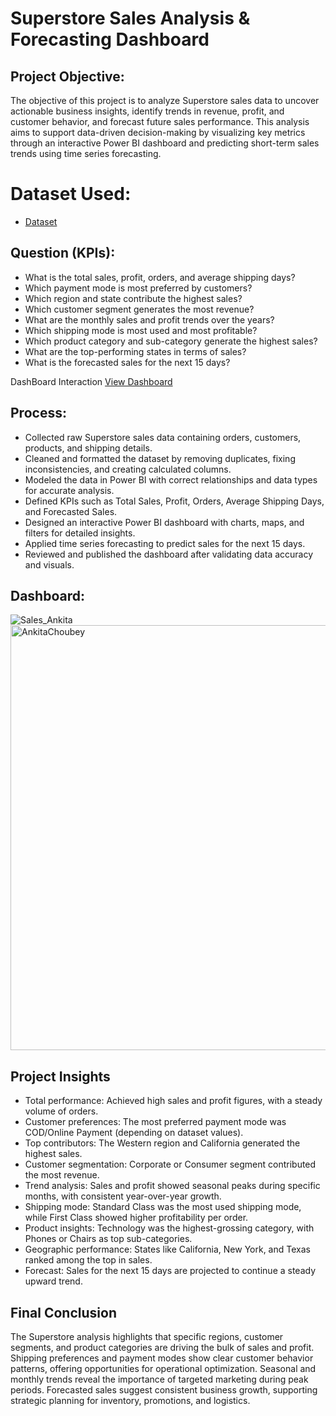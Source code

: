 # Superstore Sales Analysis & Forecasting Dashboard

## Project Objective:
The objective of this project is to analyze Superstore sales data to uncover actionable business insights, identify trends in revenue, profit, and customer behavior, and forecast future sales performance. This analysis aims to support data-driven decision-making by visualizing key metrics through an interactive Power BI dashboard and predicting short-term sales trends using time series forecasting.

# Dataset Used:
- <a href = "https://github.com/AnkitaChoubey/Data-Analysis-Dashboard/blob/main/SuperStore_Sales_Dataset.csv">Dataset</a>
  

 ## Question (KPIs):
- What is the total sales, profit, orders, and average shipping days?
- Which payment mode is most preferred by customers?
- Which region and state contribute the highest sales?
- Which customer segment generates the most revenue?
- What are the monthly sales and profit trends over the years?
- Which shipping mode is most used and most profitable?
- Which product category and sub-category generate the highest sales?
- What are the top-performing states in terms of sales?
- What is the forecasted sales for the next 15 days?

DashBoard Interaction <a href = "https://github.com/AnkitaChoubey/Data-Analysis-Dashboard/blob/main/Sales_Ankita.jpg">View Dashboard</a>

## Process:
- Collected raw Superstore sales data containing orders, customers, products, and shipping details.
- Cleaned and formatted the dataset by removing duplicates, fixing inconsistencies, and creating calculated columns.
- Modeled the data in Power BI with correct relationships and data types for accurate analysis.
- Defined KPIs such as Total Sales, Profit, Orders, Average Shipping Days, and Forecasted Sales.
- Designed an interactive Power BI dashboard with charts, maps, and filters for detailed insights.
- Applied time series forecasting to predict sales for the next 15 days.
- Reviewed and published the dashboard after validating data accuracy and visuals.

## Dashboard:
![Sales_Ankita](https://github.com/user-attachments/assets/01f72de0-604b-4906-b40f-9331a3e59a47)
<img width="1210" height="680" alt="AnkitaChoubey" src="https://github.com/user-attachments/assets/0c990b47-07bd-4d87-b533-f336192334c2" />


## Project Insights
- Total performance: Achieved high sales and profit figures, with a steady volume of orders.
- Customer preferences: The most preferred payment mode was COD/Online Payment (depending on dataset values).
- Top contributors: The Western region and California generated the highest sales.
- Customer segmentation: Corporate or Consumer segment contributed the most revenue.
- Trend analysis: Sales and profit showed seasonal peaks during specific months, with consistent year-over-year growth.
- Shipping mode: Standard Class was the most used shipping mode, while First Class showed higher profitability per order.
- Product insights: Technology was the highest-grossing category, with Phones or Chairs as top sub-categories.
- Geographic performance: States like California, New York, and Texas ranked among the top in sales.
- Forecast: Sales for the next 15 days are projected to continue a steady upward trend.

## Final Conclusion
The Superstore analysis highlights that specific regions, customer segments, and product categories are driving the bulk of sales and profit. Shipping preferences and payment modes show clear customer behavior patterns, offering opportunities for operational optimization. Seasonal and monthly trends reveal the importance of targeted marketing during peak periods. Forecasted sales suggest consistent business growth, supporting strategic planning for inventory, promotions, and logistics.


